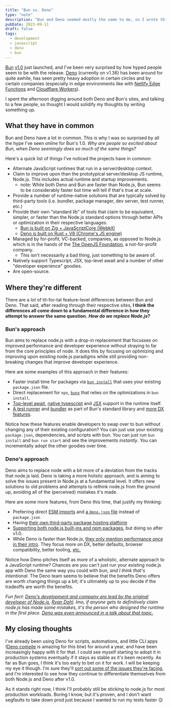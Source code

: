 ```yaml
---
title: "Bun vs. Deno"
type: "note"
description: "Bun and Deno seemed mostly the same to me, so I wrote this post to sort out my thoughts."
pubDate: 2023-09-11
draft: false
tags:
  - development
  - javascript
  - deno
  - bun
---
```


[Bun](https://bun.sh/) [v1.0](https://bun.sh/blog/bun-v1.0) just launched, and I've been very surprised by how hyped people seem to be with the release. [Deno](https://deno.com/) (currently on v1.36) has been around for quite awhile, has seen pretty heavy adoption in certain circles and by certain companies (especially in edge environments like with [Netlify Edge Functions](https://docs.netlify.com/edge-functions/overview/) and [Cloudflare Workers](https://workers.cloudflare.com/)).

I spent the afternoon digging around both Deno and Bun's sites, and talking to a few people, so thought I would solidify my thoughts by writing something up.

## What they have in common

Bun and Deno have a lot in common. This is why I was so surprised by all the hype I've seen online for Bun's 1.0. _Why are people so excited about Bun, when Deno seemingly does so much of the same things?_

Here's a quick list of things I've noticed the projects have in common:

- Alternate JavaScript runtimes that run in a server/desktop context.
- Claim to improve upon than the prototypical server/desktop JS runtime, Node.js. This includes actual runtime and startup improvements.
  - note: While both Deno and Bun are faster than Node.js, Bun seems to be considerably faster but time will tell if that's true at scale.
- Provide a number of runtime-native solutions that are typically solved by third-party tools (i.e. bundler, package manager, dev server, test runner, etc.)
- Provide their own "standard lib" of tools that claim to be equivalent, simpler, or faster than the Node.js standard options through better APIs or optimization in their respective languages.
  - [Bun is built on Zig + JavaScriptCore (Webkit)](https://bun.sh/docs#what-is-a-runtime)
  - [Deno is built on Rust + V8 (Chrome's JS engine)](https://deno.land/manual@v1.36.4/introduction#introduction)
- Managed by for-profit, VC-backed, companies, as opposed to Node.js which is in the hands of the [The OpenJS Foundation](https://openjsf.org/), a not-for-profit company.
  - This isn't necessarily a bad thing, just something to be aware of.
- Natively support Typescript, JSX, top-level await and a number of other "developer experience" goodies.
- Are open-source.

## Where they're different

There are a _lot_ of tit-for-tat feature-level differences between Bun and Deno. That said, after reading through their respective sites, **I think the differences all come down to a fundamental difference in how they attempt to answer the same question.** **_How do we replace Node.js_?**

### Bun's approach

Bun aims to replace node.js with a drop-in replacement that focusses on improved performance and developer experience without straying to far from the core principles of node. It does this by focusing on optimizing and improving upon existing node.js paradigms while still providing non-breaking changes that improve developer experience.

Here are some examples of this approach in their features:

- Faster install time for packages via [`bun install`](https://bun.sh/docs/cli/install) that uses your existing `package.json` file.
- Direct replacement for `npx`, [`bunx`](https://bun.sh/docs/cli/bunx) that relies on the optimizations in `bun install`.
- [Top-level await](https://bun.sh/docs/runtime/modules#top-level-await), [native typescript](https://bun.sh/docs/runtime/typescript) and [JSX](https://bun.sh/docs/runtime/jsx) support in the runtime itself.
- [A test runner](https://bun.sh/docs/cli/test) and [bundler](https://bun.sh/docs/bundler) as part of Bun's standard library and [more DX features](https://bun.sh/docs/runtime/hot).

Notice how these features enable developers to swap over to bun without changing any of their existing configuration? You can just use your existing `package.json`, dependencies, and scripts with bun. You can just run `bun install` and `bun run start` and see the improvements _instantly_. You can incrementally adopt the other goodies over time.

### Deno's approach

Deno aims to replace node with a bit more of a deviation from the tracks that node.js laid. Deno is taking a more holistic approach, and is aiming to solve the issues present in Node.js at a fundamental level. It offers new solutions to old problems and attempts to rethink node.js from the ground up, avoiding all of the (perceived) mistakes it's made.

Here are some more features, from Deno this time, that justify my thinking:

- Preferring direct [ESM imports](https://deno.land/manual@v1.36.4/basics/modules#overview) and [a `deno.json` file](https://deno.land/manual@v1.36.4/getting_started/configuration_file) instead of `package.json`
- Having [their own third-party package hosting platform](https://deno.land/x)
- [Supporting both node.js built-ins and npm packages](https://deno.land/manual@v1.36.4/node), but doing so after v1.0.
- While Deno is faster than Node.js, [they only mention performance _once_ in their intro](https://deno.land/manual@v1.36.4/introduction). They focus more on DX, better defaults, browser compatibility, better tooling, [etc.](https://deno.land/manual@v1.36.4/introduction#goals)

Notice how Deno pitches itself as more of a wholistic, alternate approach to a JavaScript runtime? Chances are you can't just run your existing node.js app with Deno the same way you could with bun, _and I think that's intentional._ The Deno team seems to believe that the benefits Deno offers are worth changing things up a bit; it's ultimately up to you decide if the tradeoffs are worth the benefits.

_Fun fact: [Deno's development and company are lead by the original developer of Node.js](<https://en.wikipedia.org/wiki/Deno_(software)?useskin=vector#History>), [Ryan Dahl](https://en.wikipedia.org/wiki/Ryan_Dahl?useskin=vector). Imo, if anyone gets to definitively claim node.js has made some mistakes, it's the person who designed the runtime in the first place. [Deno was even announced in a talk about that topic.](https://www.youtube.com/watch?v=M3BM9TB-8yA)_

## My closing thoughts

I've already been using Deno for scripts, automations, and little CLI apps ([Deno compile](https://deno.land/manual@v1.36.4/tools/compiler) is amazing for this btw) for around a year, and have been increasingly happy with it for that. I could see myself starting to adopt it in production systems eventually if it stays as stable as it's been recently. As far as Bun goes, I think it's too early to bet on it for work. I will be keeping my eye it though. I'm sure they'll [sort out some of the issues they're facing](https://github.com/oven-sh/bun/issues/3218), and I'm interested to see how they continue to differentiate themselves from both Node.js and Deno after v1.0.

As it stands right now, I think I'll probably still be sticking to node.js for most production workloads. Boring I know, but it's proven, and I don't want segfaults to take down prod just because I wanted to run my tests faster 😉
